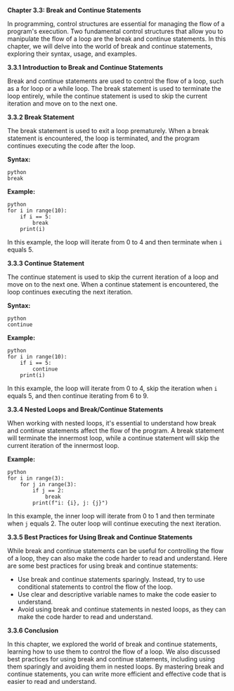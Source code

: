 <p><strong>Chapter 3.3: Break and Continue Statements</strong></p>

<p>In programming, control structures are essential for managing the flow of a program's execution. Two fundamental control structures that allow you to manipulate the flow of a loop are the break and continue statements. In this chapter, we will delve into the world of break and continue statements, exploring their syntax, usage, and examples.</p>

<p><strong>3.3.1 Introduction to Break and Continue Statements</strong></p>

<p>Break and continue statements are used to control the flow of a loop, such as a for loop or a while loop. The break statement is used to terminate the loop entirely, while the continue statement is used to skip the current iteration and move on to the next one.</p>

<p><strong>3.3.2 Break Statement</strong></p>

<p>The break statement is used to exit a loop prematurely. When a break statement is encountered, the loop is terminated, and the program continues executing the code after the loop.</p>

<p><strong>Syntax:</strong></p>

<p><code>python
break
</code></p>

<p><strong>Example:</strong></p>

<p><code>python
for i in range(10):
    if i == 5:
        break
    print(i)
</code></p>

<p>In this example, the loop will iterate from 0 to 4 and then terminate when <code>i</code> equals 5.</p>

<p><strong>3.3.3 Continue Statement</strong></p>

<p>The continue statement is used to skip the current iteration of a loop and move on to the next one. When a continue statement is encountered, the loop continues executing the next iteration.</p>

<p><strong>Syntax:</strong></p>

<p><code>python
continue
</code></p>

<p><strong>Example:</strong></p>

<p><code>python
for i in range(10):
    if i == 5:
        continue
    print(i)
</code></p>

<p>In this example, the loop will iterate from 0 to 4, skip the iteration when <code>i</code> equals 5, and then continue iterating from 6 to 9.</p>

<p><strong>3.3.4 Nested Loops and Break/Continue Statements</strong></p>

<p>When working with nested loops, it's essential to understand how break and continue statements affect the flow of the program. A break statement will terminate the innermost loop, while a continue statement will skip the current iteration of the innermost loop.</p>

<p><strong>Example:</strong></p>

<p><code>python
for i in range(3):
    for j in range(3):
        if j == 2:
            break
        print(f"i: {i}, j: {j}")
</code></p>

<p>In this example, the inner loop will iterate from 0 to 1 and then terminate when <code>j</code> equals 2. The outer loop will continue executing the next iteration.</p>

<p><strong>3.3.5 Best Practices for Using Break and Continue Statements</strong></p>

<p>While break and continue statements can be useful for controlling the flow of a loop, they can also make the code harder to read and understand. Here are some best practices for using break and continue statements:</p>

<ul>
<li>Use break and continue statements sparingly. Instead, try to use conditional statements to control the flow of the loop.</li>
<li>Use clear and descriptive variable names to make the code easier to understand.</li>
<li>Avoid using break and continue statements in nested loops, as they can make the code harder to read and understand.</li>
</ul>

<p><strong>3.3.6 Conclusion</strong></p>

<p>In this chapter, we explored the world of break and continue statements, learning how to use them to control the flow of a loop. We also discussed best practices for using break and continue statements, including using them sparingly and avoiding them in nested loops. By mastering break and continue statements, you can write more efficient and effective code that is easier to read and understand.</p>
